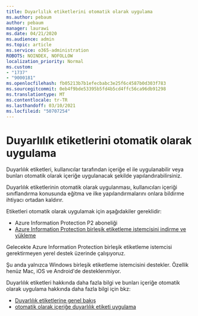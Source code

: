 ```yaml
---
title: Duyarlılık etiketlerini otomatik olarak uygulama
ms.author: pebaum
author: pebaum
manager: laurawi
ms.date: 04/21/2020
ms.audience: admin
ms.topic: article
ms.service: o365-administration
ROBOTS: NOINDEX, NOFOLLOW
localization_priority: Normal
ms.custom:
- "1737"
- "9000181"
ms.openlocfilehash: fb05213b7b1efecbabc3e25f6c4587b0d303f783
ms.sourcegitcommit: 0eb4f9bde53395b5fd4b5cd4ffc56ca96db91298
ms.translationtype: MT
ms.contentlocale: tr-TR
ms.lasthandoff: 03/10/2021
ms.locfileid: "50707254"
---
```

# <a name="auto-apply-sensitivity-labels"></a>Duyarlılık etiketlerini otomatik olarak uygulama

Duyarlılık etiketleri, kullanıcılar tarafından içeriğe el ile uygulanabilir veya bunları otomatik olarak içeriğe uygulanacak şekilde yapılandırabilirsiniz.

Duyarlılık etiketlerinin otomatik olarak uygulanması, kullanıcıları içeriği sınıflandırma konusunda eğitma ve ilke yapılandırmalarını onlara bildirme ihtiyacı ortadan kaldırır.

Etiketleri otomatik olarak uygulamak için aşağıdakiler gereklidir:

- Azure Information Protection P2 aboneliği
- [Azure Information Protection birleşik etiketleme istemcisini indirme ve yükleme](https://docs.microsoft.com/azure/information-protection/rms-client/install-unifiedlabelingclient-app)

Gelecekte Azure Information Protection birleşik etiketleme istemcisi gerektirmeyen yerel destek üzerinde çalışıyoruz.

Şu anda yalnızca Windows birleşik etiketleme istemcisini destekler.  Özellik henüz Mac, iOS ve Android'de desteklenmiyor.

Duyarlılık etiketleri hakkında daha fazla bilgi ve bunları içeriğe otomatik olarak uygulama hakkında daha fazla bilgi için bkz:

- [Duyarlılık etiketlerine genel bakış](https://docs.microsoft.com/microsoft-365/compliance/sensitivity-labels)
- [otomatik olarak içeriğe duyarlılık etiketi uygulama](https://docs.microsoft.com/microsoft-365/compliance/apply-sensitivity-label-automatically)